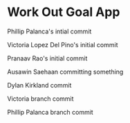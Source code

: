 # Work Out Goal App
Phillip Palanca's intial commit 

Victoria Lopez Del Pino's initial commit

Pranaav Rao's initial commit

Ausawin Saehaan committing something


Dylan Kirkland commit

Victoria branch commit

Phillip Palanca branch commit


